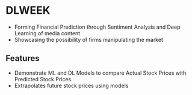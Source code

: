 # DLWEEK
- Forming Financial Prediction through Sentiment Analysis and Deep Learning of media content
- Showcasing the possibility of firms manipulating the market

## Features
- Demonstrate ML and DL Models to compare Actual Stock Prices with Predicted Stock Prices.
- Extrapolates future stock prices using models
